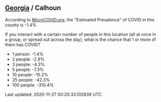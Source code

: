 
## [Georgia](/united-states/georgia) / Calhoun

According to [MicroCOVID.org](http://microcovid.org),
the "Estimated Prevalence" of COVID in this county is -1.4%

If you interact with a certain number of people in this location
(all at once in a group, or spread out across the day), what is the chance that
1 or more of them has COVID?

- 1 person: -1.4%
- 2 people: -2.9%
- 3 people: -4.3%
- 5 people: -7.3%
- 10 people: -15.2%
- 25 people: -42.3%
- 100 people: -310.4%

Last updated: 2020-11-27 00:20:33.102839 UTC

